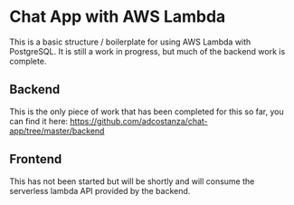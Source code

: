 # Chat App with AWS Lambda
This is a basic structure / boilerplate for using AWS Lambda with PostgreSQL. It is still a work in progress, but much of the backend work is complete.

## Backend
This is the only piece of work that has been completed for this so far, you can find it here: https://github.com/adcostanza/chat-app/tree/master/backend

## Frontend
This has not been started but will be shortly and will consume the serverless lambda API provided by the backend.